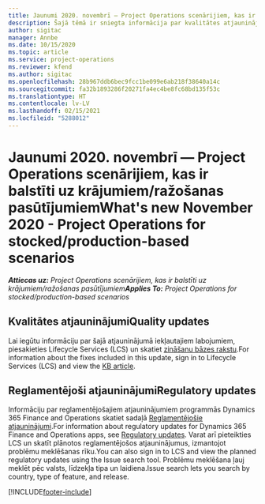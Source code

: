 ```yaml
---
title: Jaunumi 2020. novembrī — Project Operations scenārijiem, kas ir balstīti uz krājumiem/ražošanas pasūtījumiem
description: Šajā tēmā ir sniegta informācija par kvalitātes atjauninājumiem, kas pieejami 2020. gada novembra laidienā Project Operations krājumu un ražošanas scenārijiem.
author: sigitac
manager: Annbe
ms.date: 10/15/2020
ms.topic: article
ms.service: project-operations
ms.reviewer: kfend
ms.author: sigitac
ms.openlocfilehash: 28b967ddb6bec9fcc1be099e6ab218f38640a14c
ms.sourcegitcommit: fa32b1893286f20271fa4ec4be8fc68bd135f53c
ms.translationtype: HT
ms.contentlocale: lv-LV
ms.lasthandoff: 02/15/2021
ms.locfileid: "5288012"
---
```

# <a name="whats-new-november-2020---project-operations-for-stockedproduction-based-scenarios"></a><span data-ttu-id="029ee-103">Jaunumi 2020. novembrī — Project Operations scenārijiem, kas ir balstīti uz krājumiem/ražošanas pasūtījumiem</span><span class="sxs-lookup"><span data-stu-id="029ee-103">What's new November 2020 - Project Operations for stocked/production-based scenarios</span></span>

<span data-ttu-id="029ee-104">_**Attiecas uz:** Project Operations scenārijiem, kas ir balstīti uz krājumiem/ražošanas pasūtījumiem_</span><span class="sxs-lookup"><span data-stu-id="029ee-104">_**Applies To:** Project Operations for stocked/production-based scenarios_</span></span>

## <a name="quality-updates"></a><span data-ttu-id="029ee-105">Kvalitātes atjauninājumi</span><span class="sxs-lookup"><span data-stu-id="029ee-105">Quality updates</span></span>

<span data-ttu-id="029ee-106">Lai iegūtu informāciju par šajā atjauninājumā iekļautajiem labojumiem, piesakieties Lifecycle Services (LCS) un skatiet [zināšanu bāzes rakstu](https://fix.lcs.dynamics.com/Issue/Details?bugId=488609&amp;dbType=3&amp;qc=8251e8e1d5e2386de850599926c1adc3fec8e2ba25308036d22cdfe0a1c28fc7).</span><span class="sxs-lookup"><span data-stu-id="029ee-106">For information about the fixes included in this update, sign in to Lifecycle Services (LCS) and view the [KB article](https://fix.lcs.dynamics.com/Issue/Details?bugId=488609&amp;dbType=3&amp;qc=8251e8e1d5e2386de850599926c1adc3fec8e2ba25308036d22cdfe0a1c28fc7).</span></span>

## <a name="regulatory-updates"></a><span data-ttu-id="029ee-107">Reglamentējoši atjauninājumi</span><span class="sxs-lookup"><span data-stu-id="029ee-107">Regulatory updates</span></span>

<span data-ttu-id="029ee-108">Informāciju par reglamentējošajiem atjauninājumiem programmās Dynamics 365 Finance and Operations skatiet sadaļā [Reglamentējošie atjauninājumi](https://docs.microsoft.com/dynamics365/finance/localizations/regulatory-updates).</span><span class="sxs-lookup"><span data-stu-id="029ee-108">For information about regulatory updates for Dynamics 365 Finance and Operations apps, see [Regulatory updates](https://docs.microsoft.com/dynamics365/finance/localizations/regulatory-updates).</span></span> <span data-ttu-id="029ee-109">Varat arī pieteikties LCS un skatīt plānotos reglamentējošos atjauninājumus, izmantojot problēmu meklēšanas rīku.</span><span class="sxs-lookup"><span data-stu-id="029ee-109">You can also sign in to LCS and view the planned regulatory updates using the Issue search tool.</span></span> <span data-ttu-id="029ee-110">Problēmu meklēšana ļauj meklēt pēc valsts, līdzekļa tipa un laidiena.</span><span class="sxs-lookup"><span data-stu-id="029ee-110">Issue search lets you search by country, type of feature, and release.</span></span>


[!INCLUDE[footer-include](../../includes/footer-banner.md)]